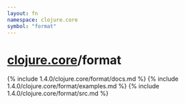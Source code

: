```yaml
---
layout: fn
namespace: clojure.core
symbol: "format"
---
```


# [clojure.core](../)/format

{% include 1.4.0/clojure.core/format/docs.md %}
{% include 1.4.0/clojure.core/format/examples.md %}
{% include 1.4.0/clojure.core/format/src.md %}

